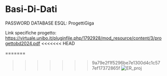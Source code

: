 # Basi-Di-Dati
PASSWORD DATABASE ESQL: ProgettiGiga


Link specifiche progetto: https://virtuale.unibo.it/pluginfile.php/1792928/mod_resource/content/3/progettobd2024.pdf
<<<<<<< HEAD


=======
>>>>>>> 9a79e2f1f5296be7e1300d4c1c577ef17372865f
![ER_proj](https://github.com/ClaudioRocca/Basi-Di-Dati/assets/142909079/2f533c06-8b9a-4e6f-9e70-e4f982cf9a29)
